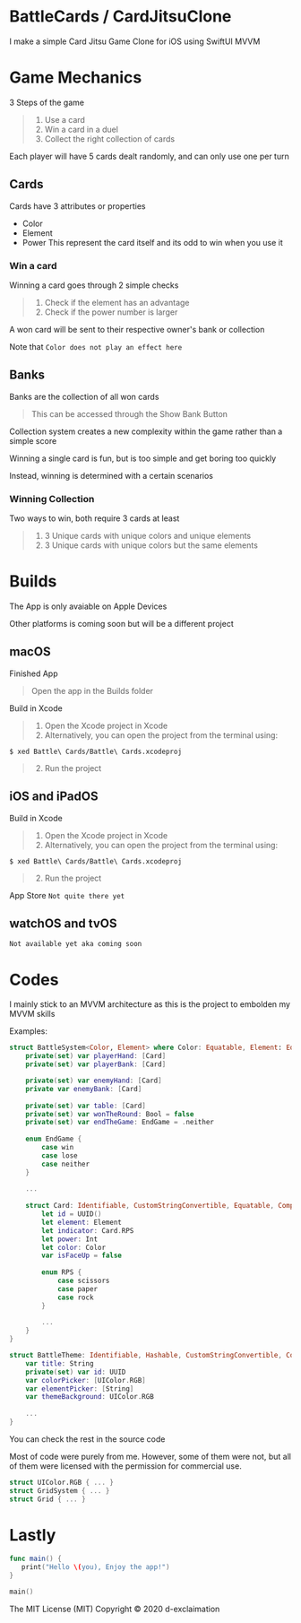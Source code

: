 # BattleCards / CardJitsuClone
I make a simple Card Jitsu Game Clone for iOS using SwiftUI MVVM

# Game Mechanics
3 Steps of the game
> 1. Use a card
> 2. Win a card in a duel
> 3. Collect the right collection of cards

Each player will have 5 cards dealt randomly, and can only use one per turn
## Cards
Cards have 3 attributes or properties
- Color
- Element
- Power
This represent the card itself and its odd to win when you use it
### Win a card
Winning a card goes through 2 simple checks
> 1. Check if the element has an advantage
> 2. Check if the power number is larger

A won card will be sent to their respective owner's bank or collection

Note that `Color does not play an effect here`
## Banks
Banks are the collection of all won cards
> This can be accessed through the Show Bank Button

Collection system creates a new complexity within the game rather than a simple score

Winning a single card is fun, but is too simple and get boring too quickly

Instead, winning is determined with a certain scenarios
### Winning Collection
Two ways to win, both require 3 cards at least
> 1. 3 Unique cards with unique colors and unique elements
> 2. 3 Unique cards with unique colors but the same elements

# Builds
The App is only avaiable on Apple Devices

Other platforms is coming soon but will be a different project

## macOS
Finished App
> Open the app in the Builds folder

Build in Xcode
> 1. Open the Xcode project in Xcode
> 1. Alternatively, you can open the project from the terminal using:
```shell
$ xed Battle\ Cards/Battle\ Cards.xcodeproj
```
> 2. Run the project

## iOS and iPadOS
Build in Xcode
> 1. Open the Xcode project in Xcode
> 1. Alternatively, you can open the project from the terminal using:
```shell
$ xed Battle\ Cards/Battle\ Cards.xcodeproj
```
> 2. Run the project

App Store `Not quite there yet`

## watchOS and tvOS

`Not available yet aka coming soon`


# Codes

I mainly stick to an MVVM architecture as this is the project to embolden my MVVM skills

Examples:

```swift
struct BattleSystem<Color, Element> where Color: Equatable, Element: Equatable {
    private(set) var playerHand: [Card]
    private(set) var playerBank: [Card]

    private(set) var enemyHand: [Card]
    private var enemyBank: [Card]
    
    private(set) var table: [Card]
    private(set) var wonTheRound: Bool = false
    private(set) var endTheGame: EndGame = .neither
    
    enum EndGame {
        case win
        case lose
        case neither
    }
    
    ...
    
    struct Card: Identifiable, CustomStringConvertible, Equatable, Comparable {
        let id = UUID()
        let element: Element
        let indicator: Card.RPS
        let power: Int
        let color: Color
        var isFaceUp = false
        
        enum RPS {
            case scissors
            case paper
            case rock
        }
 
        ...
    }
}
```

```swift
struct BattleTheme: Identifiable, Hashable, CustomStringConvertible, Codable {
    var title: String
    private(set) var id: UUID
    var colorPicker: [UIColor.RGB]
    var elementPicker: [String]
    var themeBackground: UIColor.RGB
    
    ...
}
```
You can check the rest in the source code

Most of code were purely from me. However, some of them were not, but all of them were licensed with the permission for commercial use.

```swift
struct UIColor.RGB { ... }
struct GridSystem { ... }
struct Grid { ... }
```

# Lastly

```swift
func main() {
   print("Hello \(you), Enjoy the app!")
}

main()
```

The MIT License (MIT)
Copyright © 2020 d-exclaimation
